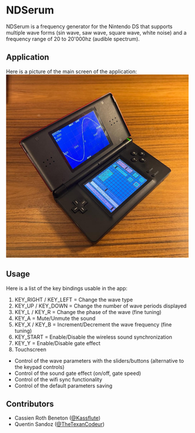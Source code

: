 # NDSerum
NDSerum is a frequency generator for the Nintendo DS that supports multiple wave forms (sin wave, saw wave, square wave, white noise) and a frequency range of 20 to 20'000hz (audible spectrum). 

## Application
Here is a picture of the main screen of the application:
<img src="docs/screenshots/image1.jpeg" height="500">

## Usage
Here is a list of the key bindings usable in the app:

1. KEY_RIGHT / KEY_LEFT = Change the wave type
2. KEY_UP / KEY_DOWN = Change the number of wave periods displayed
3. KEY_L / KEY_R = Change the phase of the wave (fine tuning)
4. KEY_A = Mute/Unmute the sound
5. KEY_X / KEY_B = Increment/Decrement the wave frequency (fine tuning)
6. KEY_START = Enable/Disable the wireless sound synchronization
7. KEY_Y = Enable/Disable gate effect
8. Touchscreen
* Control of the wave parameters with the sliders/buttons (alternative to the
keypad controls)
* Control of the sound gate effect (on/off, gate speed)
* Control of the wifi sync functionality
* Control of the default parameters saving

## Contributors
- Cassien Roth Beneton ([@Kassflute](https://github.com/KassFlute))
- Quentin Sandoz ([@TheTexanCodeur](https://github.com/TheTexanCodeur))
